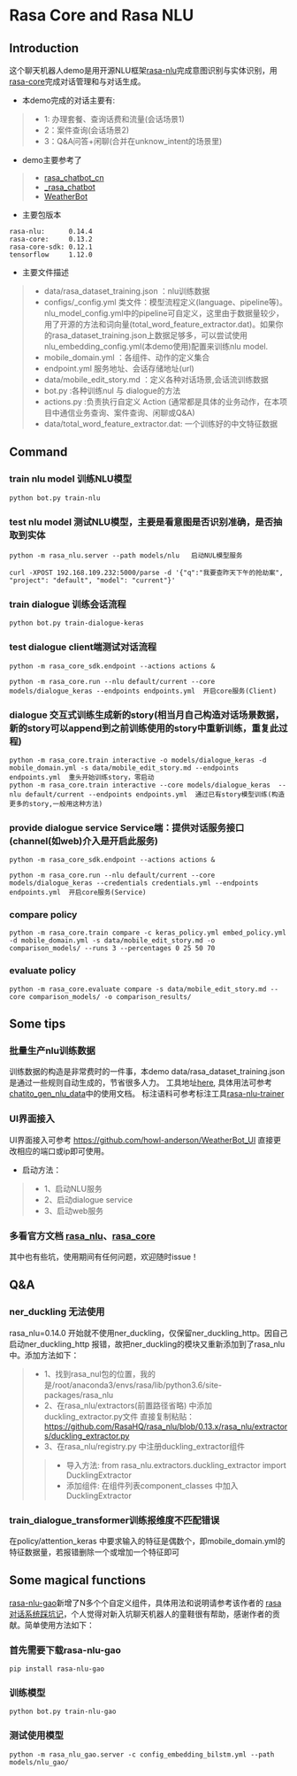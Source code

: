 # Rasa Core and Rasa NLU

## Introduction
这个聊天机器人demo是用开源NLU框架[rasa-nlu](https://github.com/RasaHQ/rasa_nlu/tree/master/rasa_nlu)完成意图识别与实体识别，用[rasa-core](https://github.com/RasaHQ/rasa_core)完成对话管理和与对话生成。
* 本demo完成的对话主要有:
>  * 1: 办理套餐、查询话费和流量(会话场景1)
>  * 2：案件查询(会话场景2)
>  * 3：Q&A问答+闲聊(合并在unknow_intent的场景里)
* demo主要参考了
>  * [rasa_chatbot_cn](https://github.com/GaoQ1/rasa_chatbot_cn/)
>  * [_rasa_chatbot](https://github.com/zqhZY/_rasa_chatbot)
>  * [WeatherBot](https://github.com/howl-anderson/WeatherBot)
* 主要包版本
```
rasa-nlu:      0.14.4
rasa-core:     0.13.2
rasa-core-sdk: 0.12.1
tensorflow     1.12.0
```
* 主要文件描述
>  * data/rasa_dataset_training.json ：nlu训练数据
>  * configs/_config.yml 类文件：模型流程定义(language、pipeline等)。nlu_model_config.yml中的pipeline可自定义，这里由于数据量较少，用了开源的方法和词向量(total_word_feature_extractor.dat)。如果你的rasa_dataset_training.json上数据足够多，可以尝试使用nlu_embedding_config.yml(本demo使用)配置来训练nlu model.
>  * mobile_domain.yml ：各组件、动作的定义集合
>  * endpoint.yml 服务地址、会话存储地址(url)
>  * data/mobile_edit_story.md ：定义各种对话场景,会话流训练数据
>  * bot.py :各种训练nul 与 dialogue的方法
>  * actions.py :负责执行自定义 Action (通常都是具体的业务动作，在本项目中通信业务查询、案件查询、闲聊或Q&A)
>  * data/total_word_feature_extractor.dat: 一个训练好的中文特征数据
## Command
### train nlu model 训练NLU模型
```
python bot.py train-nlu   
```

### test nlu model 测试NLU模型，主要是看意图是否识别准确，是否抽取到实体
```
python -m rasa_nlu.server --path models/nlu   启动NUL模型服务

curl -XPOST 192.168.109.232:5000/parse -d '{"q":"我要查昨天下午的抢劫案", "project": "default", "model": "current"}'   
```


### train dialogue 训练会话流程
```
python bot.py train-dialogue-keras
```

### test dialogue   client端测试对话流程
```
python -m rasa_core_sdk.endpoint --actions actions &

python -m rasa_core.run --nlu default/current --core models/dialogue_keras --endpoints endpoints.yml  开启core服务(Client)    

```

### dialogue 交互式训练生成新的story(相当月自己构造对话场景数据，新的story可以append到之前训练使用的story中重新训练，重复此过程)
```
python -m rasa_core.train interactive -o models/dialogue_keras -d mobile_domain.yml -s data/mobile_edit_story.md --endpoints endpoints.yml  重头开始训练story，零启动
python -m rasa_core.train interactive --core models/dialogue_keras  --nlu default/current --endpoints endpoints.yml  通过已有story模型训练(构造更多的story,一般用这种方法)
```

### provide dialogue service   Service端：提供对话服务接口(channel(如web)介入是开启此服务)
```
python -m rasa_core_sdk.endpoint --actions actions &

python -m rasa_core.run --nlu default/current --core models/dialogue_keras --credentials credentials.yml --endpoints endpoints.yml  开启core服务(Service) 
```

### compare policy
```
python -m rasa_core.train compare -c keras_policy.yml embed_policy.yml -d mobile_domain.yml -s data/mobile_edit_story.md -o comparison_models/ --runs 3 --percentages 0 25 50 70
```

### evaluate policy
```
python -m rasa_core.evaluate compare -s data/mobile_edit_story.md --core comparison_models/ -o comparison_results/
```

## Some tips
### 批量生产nlu训练数据
训练数据的构造是非常费时的一件事，本demo data/rasa_dataset_training.json 是通过一些规则自动生成的，节省很多人力。
工具地址[here](https://rodrigopivi.github.io/Chatito/),
具体用法可参考[chatito_gen_nlu_data](https://github.com/GaoQ1/chatito_gen_nlu_data)中的使用文档。
标注语料可参考标注工具[rasa-nlu-trainer](https://rasahq.github.io/rasa-nlu-trainer/)

### UI界面接入
UI界面接入可参考 https://github.com/howl-anderson/WeatherBot_UI 直接更改相应的端口或ip即可使用。
* 启动方法：
>  * 1、启动NLU服务
>  * 2、启动dialogue service 
>  * 3、启动web服务

### 多看官方文档 [rasa_nlu](https://rasa.com/docs/nlu/)、[rasa_core](https://rasa.com/docs/core/) 
其中也有些坑，使用期间有任何问题，欢迎随时issue！


## Q&A
###  ner_duckling 无法使用
rasa_nlu=0.14.0 开始就不使用ner_duckling，仅保留ner_duckling_http。因自己启动ner_duckling_http
报错，故把ner_duckling的模块又重新添加到了rasa_nlu中。添加方法如下：
>  * 1、找到rasa_nul包的位置，我的是/root/anaconda3/envs/rasa/lib/python3.6/site-packages/rasa_nlu
>  * 2、在rasa_nlu/extractors(前置路径省略) 中添加duckling_extractor.py文件 直接复制粘贴：https://github.com/RasaHQ/rasa_nlu/blob/0.13.x/rasa_nlu/extractors/duckling_extractor.py
>  * 3、在rasa_nlu/registry.py 中注册duckling_extractor组件
>>  * 导入方法: from rasa_nlu.extractors.duckling_extractor import DucklingExtractor
>>  * 添加组件: 在组件列表component_classes 中加入 DucklingExtractor

### train_dialogue_transformer训练报维度不匹配错误
在policy/attention_keras 中要求输入的特征是偶数个，即mobile_domain.yml的特征数据量，若报错删除一个或增加一个特征即可


## Some magical functions
[rasa-nlu-gao](https://github.com/GaoQ1/rasa_nlu_gq)新增了N多个个自定义组件，具体用法和说明请参考该作者的 [rasa对话系统踩坑记](https://www.jianshu.com/u/4b912e917c2e)，个人觉得对新入坑聊天机器人的童鞋很有帮助，感谢作者的贡献。简单使用方法如下：
### 首先需要下载rasa-nlu-gao
```
pip install rasa-nlu-gao
```
### 训练模型
```
python bot.py train-nlu-gao
```
### 测试使用模型
```
python -m rasa_nlu_gao.server -c config_embedding_bilstm.yml --path models/nlu_gao/
```
